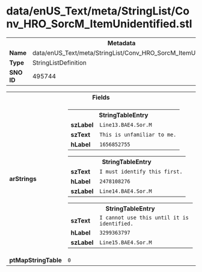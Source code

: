 <h1>data/enUS_Text/meta/StringList/Conv_HRO_SorcM_ItemUnidentified.stl</h1><table><tr><th colspan="100%">Metadata</th></tr><tr><td><b>Name</b></td><td>data/enUS_Text/meta/StringList/Conv_HRO_SorcM_ItemUnidentified.stl</td></tr><tr><td><b>Type</b></td><td>StringListDefinition</td></tr><tr><td><b>SNO ID</b></td><td>495744</td></tr></table>

<table><tr><th colspan="100%">Fields</th></tr><tr><td><b>arStrings</b></td><td><table><tr><th colspan="100%">StringTableEntry</th></tr><tr><td><b>szLabel</b></td><td><code>Line13.BAE4.Sor.M</code></td></tr><tr><td><b>szText</b></td><td><code>This is unfamiliar to me.</code></td></tr><tr><td><b>hLabel</b></td><td><code>1656852755</code></td></tr></table>


<table><tr><th colspan="100%">StringTableEntry</th></tr><tr><td><b>szText</b></td><td><code>I must identify this first.</code></td></tr><tr><td><b>hLabel</b></td><td><code>2478108276</code></td></tr><tr><td><b>szLabel</b></td><td><code>Line14.BAE4.Sor.M</code></td></tr></table>


<table><tr><th colspan="100%">StringTableEntry</th></tr><tr><td><b>szText</b></td><td><code>I cannot use this until it is identified.</code></td></tr><tr><td><b>hLabel</b></td><td><code>3299363797</code></td></tr><tr><td><b>szLabel</b></td><td><code>Line15.BAE4.Sor.M</code></td></tr></table>


</td></tr><tr><td><b>ptMapStringTable</b></td><td><code>0</code></td></tr></table>

